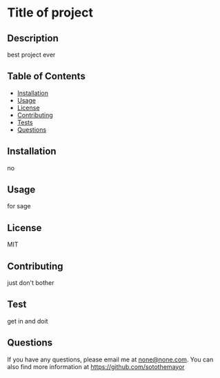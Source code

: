 # Title of project


## Description
best project ever

## Table of Contents
* [Installation](#installation)
* [Usage](#usage)
* [License](#license)
* [Contributing](#contributing)
* [Tests](#tests)
* [Questions](#questions)


## Installation
no


## Usage
for sage


## License
MIT


## Contributing
just don't bother


## Test
get in and doit


## Questions
If you have any questions, please email me at none@none.com.
You can also find more information at https://github.com/sotothemayor
